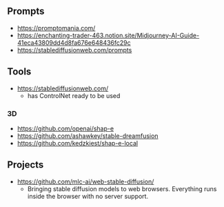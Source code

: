 ## Prompts

- https://promptomania.com/
- https://enchanting-trader-463.notion.site/Midjourney-AI-Guide-41eca43809dd4d8fa676e648436fc29c
- https://stablediffusionweb.com/prompts

## Tools

- https://stablediffusionweb.com/
  - has ControlNet ready to be used

### 3D

- https://github.com/openai/shap-e
- https://github.com/ashawkey/stable-dreamfusion
- https://github.com/kedzkiest/shap-e-local

## Projects

- https://github.com/mlc-ai/web-stable-diffusion/
  - Bringing stable diffusion models to web browsers. Everything runs inside the browser with no server support. 